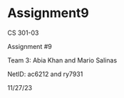 # Assignment9

CS 301-03

Assignment #9

Team 3: Abia Khan and Mario Salinas

NetID: ac6212 and ry7931

11/27/23
